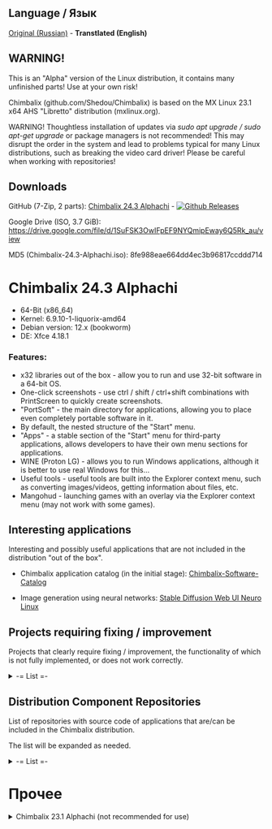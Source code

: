 ## Language / Язык
[Original (Russian)](https://github.com/Shedou/Chimbalix) - **Transtlated (English)**

## WARNING!

This is an "Alpha" version of the Linux distribution, it contains many unfinished parts! Use at your own risk!

Chimbalix (github.com/Shedou/Chimbalix) is based on the MX Linux 23.1 x64 AHS "Libretto" distribution (mxlinux.org).

WARNING! Thoughtless installation of updates via *sudo apt upgrade / sudo apt-get upgrade* or package managers is not recommended! This may disrupt the order in the system and lead to problems typical for many Linux distributions, such as breaking the video card driver! Please be careful when working with repositories!

## Downloads

GitHub (7-Zip, 2 parts): [Chimbalix 24.3 Alphachi](https://github.com/Shedou/Chimbalix/releases/tag/Chimbalix_243) - [![Github Releases](https://img.shields.io/github/downloads/Shedou/Chimbalix/Chimbalix_243/total.svg)](https://github.com/Shedou/Chimbalix/releases/tag/Chimbalix_243)

Google Drive (ISO, 3.7 GiB): https://drive.google.com/file/d/1SuFSK3OwIFpEF9NYQmipEway6Q5Rk_au/view

MD5 (Chimbalix-24.3-Alphachi.iso): 8fe988eae664dd4ec3b96817ccddd714

# Chimbalix 24.3 Alphachi
* 64-Bit (x86_64)
* Kernel: 6.9.10-1-liquorix-amd64
* Debian version: 12.x (bookworm)
* DE: Xfce 4.18.1

### Features:
* x32 libraries out of the box - allow you to run and use 32-bit software in a 64-bit OS.
* One-click screenshots - use ctrl / shift / ctrl+shift combinations with PrintScreen to quickly create screenshots.
* "PortSoft" - the main directory for applications, allowing you to place even completely portable software in it.
* By default, the nested structure of the "Start" menu.
* "Apps" - a stable section of the "Start" menu for third-party applications, allows developers to have their own menu sections for applications.
* WINE (Proton LG) - allows you to run Windows applications, although it is better to use real Windows for this...
* Useful tools - useful tools are built into the Explorer context menu, such as converting images/videos, getting information about files, etc.
* Mangohud - launching games with an overlay via the Explorer context menu (may not work with some games).

## Interesting applications
Interesting and possibly useful applications that are not included in the distribution "out of the box".

* Chimbalix application catalog (in the initial stage): [Chimbalix-Software-Catalog](https://github.com/Shedou/Chimbalix-Software-Catalog)

* Image generation using neural networks: [Stable Diffusion Web UI Neuro Linux](https://github.com/Shedou/Neuro/tree/main/SD_WEBUI_Neuro_Linux)


## Projects requiring fixing / improvement
Projects that clearly require fixing / improvement, the functionality of which is not fully implemented, or does not work correctly.

<details>
<summary>-= List =-</summary>

* Scripts for Chimbalix: [chimbalix-scripts](https://github.com/Shedou/chimbalix-scripts)

</details>

## Distribution Component Repositories
List of repositories with source code of applications that are/can be included in the Chimbalix distribution.

The list will be expanded as needed.

<details>
<summary>-= List =-</summary>

* Scripts for Chimbalix: [chimbalix-scripts](https://github.com/Shedou/chimbalix-scripts)
* Distribution installer: [chimbalix-installer](https://github.com/Shedou/chimbalix-installer)
* Distribution ISO image creator: [chimbalix-snapshot](https://github.com/Shedou/chimbalix-snapshot)
* Baobab disk space analyzer: [chimbalix-baobab](https://github.com/Shedou/chimbalix-baobab)

</details>

# Прочее
<details>
  <summary>Chimbalix 23.1 Alphachi (not recommended for use)</summary>

# Chimbalix 23.1 Alphachi (not recommended for use)
* Kernel: 6.5.0-1mx-ahs-amd64
* Debian Version: 12.2 (bookworm)
* DE: Xfce 4.18.1
* GTK: 3.24.38
### Base Software

<details>
  <summary>Base Software</summary>

* File Managers: Thunar, Midnight Commander (CLI).
* Archivers: Ark, Engrampa, File Roller.
* Task Managers: System Monitoring Center, Xfce, Htop (CLI)
* Web Browsers: Firefox, MX Viewer.
* Office: LibreOffice.
* Image Viewer: Nomacs.
* Media Player: VLC.
* Text Editors: FeatherPad, Midnight Commander (CLI), Nano (CLI).
* Image Editors: Krita, RawTherapee.
* Audio Editor: Audacity.
* Video Editor: KDEnLive.
* 3D Modelling: Blender.
* IDE: Geany.
* Benchmarks: ChimbaBench, KDiskMark, HardInfo.
* Wine: Staging 8.12, Winetricks, custom wine prefix.

</details>

## WARNING!

This is the "Alpha" version of the Linux distribution, it contains a lot of unfinished things! Use at your own risk!

Chimbalix 23.1 "Alphachi" ( github.com/Shedou/Chimbalix ) is based on MX Linux 23.1 x64 AHS "Libretto" ( mxlinux.org )

ATTENTION! Installing updates via *sudo apt upgrade / sudo apt-get upgrade* or through the update center is highly not recommended!

## Downloads

### Google Drive (64-bit, ISO, 3.7 GiB): https://drive.google.com/drive/folders/1vJwvMnvEqnk92MZ_dmQpAaB9BEUCt03L

### GitHub (64-bit, 7-Zip, 2 parts): [Chimbalix 23.1 Alphachi](https://github.com/Shedou/Chimbalix/releases/tag/Chimbalix_v1) - [![Github Releases](https://img.shields.io/github/downloads/Shedou/Chimbalix/Chimbalix_v1/total.svg)](https://github.com/Shedou/Chimbalix/releases/tag/Chimbalix_v1)

### Service Packs:
[Chimbalix 23.1 Alphachi - Service Pack 1](https://github.com/Shedou/Chimbalix/releases/tag/Chimbalix_v1_sp1) - [![Github Releases](https://img.shields.io/github/downloads/Shedou/Chimbalix/Chimbalix_v1_sp1/total.svg)](https://github.com/Shedou/Chimbalix/releases/tag/Chimbalix_v1_sp1)

## Visuals

|![IMG_20231231_205657](https://github.com/Shedou/Chimbalix/assets/19572158/82976618-a74b-4911-9e6f-cf3a6ed5f6d7)|![IMG_20231231_210146_1](https://github.com/Shedou/Chimbalix/assets/19572158/f0528658-7330-445a-937d-8ddb6771c94b)|![IMG_20231231_210235](https://github.com/Shedou/Chimbalix/assets/19572158/eb6c2bb8-91c9-407d-9123-b51eeb295e4c)|![IMG_20231231_210314](https://github.com/Shedou/Chimbalix/assets/19572158/b8c409b6-6e8c-44ac-b301-6ac7f6840993)|
|-|-|-|-|

</details>
